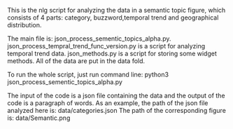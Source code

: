 This is the nlg script for analyzing the data in a semantic topic figure, which consists of 4 parts: category, buzzword,temporal trend and geographical distribution.

The main file is: json_process_sementic_topics_alpha.py.
json_process_tempral_trend_func_version.py is a script for analyzing temporal trend data. 
json_methods.py is a script for storing some widget methods. 
All of the data are put in the data fold. 


To run the whole script, just run command line:
python3 json_process_sementic_topics_alpha.py


The input of the code is a json file containing the data and the output of the code is a paragraph of words.
As an example, the path of the json file analyzed here is: data/categories.json
The path of the corresponding figure is: data/Semantic.png
